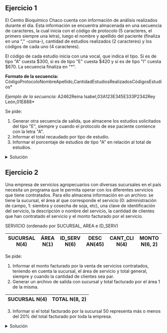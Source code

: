 ## Ejercicio 1
El Centro Bioquímico Chaco cuenta con información de análisis realizados durante el día.
Esta información se encuentra almacenada en una secuencia de caracteres, la cual inicia
con el código de protocolo (5 caracteres, el primero siempre una letra), luego el nombre
y apellido del paciente (finaliza en una "," -coma-), cantidad de estudios realizados
(2 caracteres) y los códigos de cada uno (4 caracteres).

El código de cada estudio inicia con una vocal, que indica el tipo. Si es de tipo "A"
cuesta $300, si es de tipo "E" cuesta $420 y si es de tipo "I" cuesta $670. La secuencia
finaliza en "*".

**Formato de la secuencia:**
CódigoProtocoloNombreApellido,CantidadEstudiosRealizadosCódigosEstudios*

*Ejemplo de la secuencia:*
A2462Reina Isabel,03A123E345E333P2342Rey León,01E888*

Se pide:
1. Generar otra secuencia de salida, que almacene los estudios solicitados del tipo "E",
siempre y cuando el protocolo de ese paciente comience con la letra "A".
2. Informar el total recaudado por tipo de estudio.
3. Informar el porcentaje de estudios de tipo "A" en relación al total de estudios.

<details>
<summary>Solución</summary>

```
ACCION ejercicio ES
  AMBIENTE
    entrada, salida: secuencia de caracter
    car: caracter
    cond: logico
    estudios: entero
    cant_e, cant_i, cant_a, cant_tot: entero
    i, j: entero

    FUNCION convertir(car: caracter): entero ES
      SEGUN car HACER
        '0': convertir := 0
        '1': convertir := 1
        '2': convertir := 2
        '3': convertir := 3
        '4': convertir := 4
        '5': convertir := 5
        '6': convertir := 6
        '7': convertir := 7
        '8': convertir := 8
        '9': convertir := 9
    FIN_FUNCION
  PROCESO
    ARR(entrada); AVZ(entrada, car)
    CREAR(salida)

    cant_a := 0; cant_e := 0; cant_i := 0
    cant_tot := 0; estudios := 0

    MIENTRAS car <> '*' HACER
      SI car = 'A' ENTONCES
        cond := verdadero
      FIN_SI

      MIENTRAS car <> ',' HACER
        AVZ(entrada, car)
      FIN_MIENTRAS
      AVZ(entrada, car)

      PARA i := 2 HASTA 0, -1 HACER
        estudios := estudios + convertir(car) * 10 ** (i - 1)
        AVZ(entrada, car)
      FIN_MIENTRAS
      cant_tot := cant_tot + estudios

      PARA estudios hasta 1, -1 HACER
        SI cond Y car = 'E' ENTONCES
          cant_e := cant_e + 1

          PARA j := 1 HASTA 4 HACER
            ESCRIBIR(salida, car)
            AVZ(entrada, car)
          FIN_PARA
        CONTRARIO
          SEGUN car HACER
            'A': cant_a := cant_a + 1
            'E': cant_e := cant_e + 1
            'I': cant_i := cant_i + 1
          FIN_SEGUN

          AVZ(entrada, car); AVZ(entrada, car)
          AVZ(entrada, car); AVZ(entrada, car)
        FIN_SI
      FIN_PARA

      cond := falso;
    FIN_MIENTRAS
    AVZ(entrada, car)

    ESCRIBIR("Los totales recaudados por tipo de estudio son: ")
    ESCRIBIR("Estudios 'A': ", cant_a * 300)
    ESCRIBIR("Estudios 'E': ", cant_a * 420)
    ESCRIBIR("Estudios 'I': ", cant_a * 670)

    ESCRIBIR("El porcentaje de estudios tipo 'A' sobre el total
    fue del: ", cant_a * 100 / cant_tot, "%.")

    CERRAR(entrada)
    CERRAR(salida)
FIN_ACCION
```

</details>

## Ejercicio 2
Una empresa de servicios agropecuarios con diversas sucursales en el país necesita un
programa que le permita operar con los diferentes servicios que tiene contratados. Para
ello almacena información en un archivo: se tiene la sucursal, el área al que corresponde
el servicio (0: administración de campo, 1: siembra y cosecha de soja, etc), una clave de
identificación del servicio, la descripción o nombre del servicio, la cantidad de clientes
que han contratado el servicio y el monto facturado por el servicio.

SERVICIO (ordenado por SUCURSAL, AREA e ID_SERV)

| SUCURSAL N(4) | ÁREA N(1) | ID_SERV N(6) | DESC AN(45) | CANT_CLI N(4) | MONTO N(6, 2) |
|---------------|-----------|--------------|-------------|---------------|---------------|

Se pide:
1. Informar el monto facturado por la venta de servicios contratados, teniendo en cuenta la
sucursal, el área de servicio y total general, siempre y cuando la cantidad de clientes sea par.
2. Generar un archivo de salida con sucursal y total facturado por el área 1 de la misma.

| SUCURSAL N(4) | TOTAL N(8, 2) |
|---------------|---------------|

3. Informar si el total facturado por la sucursal 50 representa más o menos del 20% del total
facturado por toda la empresa.

<details>
<summary>Solución</summary>

```
ACCION ejercicio ES
  AMBIENTE
    Servicio = REGISTRO
      sucur: N(4)
      area: N(1)
      id: N(6)
      desc: AN(45)
      clientes: N(4)
      monto: N(6, 2)
    FIN_REGISTRO

    Reporte = REGISTRO
      sucur: N(4)
      total: N(8, 2)
    FIN_REGISTRO

    entrada: archivo de Servicio ordenado por sucur, area, id
    serv: Servicio
    salida: archivo de Reporte
    rep: Reporte

    cant_gral, cant_sucur, cant_area, sucur50: entero
    resg_sucur: N(4)
    resg_area: N(1)

    PROCEDIMIENTO corte_area() ES
      ESCRIBIR("La cantidad recaudada por el área ", resg_area, " fue de $", cant_area)
      cant_sucur := cant_sucur + cant_area

      SI resg_area = 1 ENTONCES
        rep.sucur := serv.sucur
        rep.total := cant_area
        GRABAR(salida, rep)
      FIN_SI

      cant_area := 0
      resg_area := serv.area
    FIN_PROCEDIMIENTO

    PROCEDIMIENTO corte_sucur() ES
      corte_area()
      ESCRIBIR("La cantidad recudada por el servicio para la sucursal ", resg_sucur,
      " fue de $", cant_sucur)
      cant_gral := cant_gral + cant_sucur

      SI resg_sucur = 50 ENTONCES
        sucur50 := cant_sucur
      FIN_SI

      cant_sucur := 0
      resg_sucur := serv.sucur
    FIN_PROCEDIMIENTO
  PROCESO
    ABRIR E/ (entrada); LEER(entrada, serv)
    ABRIR /S (salida)

    resg_sucur := serv.sucur; resg_area := serv.area
    cant_gral := 0; cant_area := 0; cant_sucur := 0

    MIENTRA NO FDA(entrada) HACER
      SI resg_sucur <> serv.sucur ENTONCES
        corte_sucur()
      CONTRARIO
        SI resg_area <> serv.area ENTONCES
          corte_area()
        FIN_SI
      FIN_SI

      SI (serv.clientes MOD 2 = 0) ENTONCES
        cant_area := cant_area + serv.monto
      FIN_SI

      LEER(entrada, serv)
    FIN_MIENTRAS

    ESCRIBIR("El total generado por la empresa en concepto de prestacion
    de servicios fue de $", cant_gral)

    SI sucur50 > cant_gral * 0.20 ENTONCES
      ESCRIBIR("Las ganancias de la sucursal 50 constituyeron mas del
      20% de las ganancias, recaudando ", sucur50, " en total.")
    FIN_SI

    CERRAR(entrada)
    CERRAR(salida)
FIN_ACION
```

</details>
